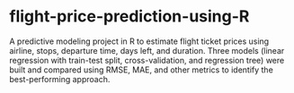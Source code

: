 # flight-price-prediction-using-R
A predictive modeling project in R to estimate flight ticket prices using airline, stops, departure time, days left, and duration. Three models (linear regression with train-test split, cross-validation, and regression tree) were built and compared using RMSE, MAE, and other metrics to identify the best-performing approach.
